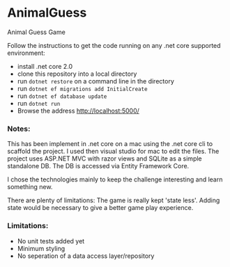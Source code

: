 # AnimalGuess
Animal Guess Game

Follow the instructions to get the code running on any .net core supported environment:

* install .net core 2.0
* clone this repository into a local directory
* run `dotnet restore` on a command line in the directory
* run `dotnet ef migrations add InitialCreate`
* run `dotnet ef database update`
* run `dotnet run`
* Browse the address [http://localhost:5000/](http://localhost:5000/)

### Notes:

This has been implement in .net core on a mac using the .net core cli to scaffold the project. I used then visual studio for mac to edit the files. The project uses ASP.NET MVC with razor views and SQLite as a simple standalone DB. The DB is accessed via Entity Framework Core. 

I chose the technologies mainly to keep the challenge interesting and learn something new.

There are plenty of limitations: The game is really kept 'state less'. Adding state would be necessary to give a better game play experience. 

### Limitations:

* No unit tests added yet
* Minimum styling
* No seperation of a data access layer/repository
